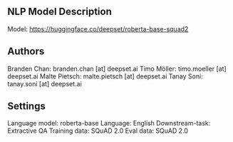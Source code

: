 ## NLP Model Description

Model: https://huggingface.co/deepset/roberta-base-squad2

## Authors
Branden Chan: branden.chan [at] deepset.ai Timo Möller: timo.moeller [at] deepset.ai Malte Pietsch: malte.pietsch [at] deepset.ai Tanay Soni: tanay.soni [at] deepset.ai

## Settings
Language model: roberta-base
Language: English
Downstream-task: Extractive QA
Training data: SQuAD 2.0
Eval data: SQuAD 2.0


